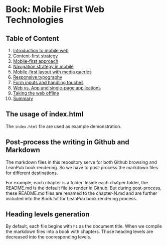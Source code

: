 # Book: Mobile First Web Technologies

## Table of Content

1. [Introduction to mobile web](./chapter-1/)
2. [Content-first strategy](./chapter-2/)
3. [Mobile-first approach](./chapter-3/)
4. [Navigation strategy in mobile](./chapter-4/)
5. [Mobile-first layout with media queries](./chapter-5/)
6. [Responsive typography](./chapter-6/)
7. [Form inputs and handling touches](./chapter-7/)
8. [Web vs. App and single-page applications](./chapter-8/)
9. [Taking the web offline](./chapter-9/)
10. [Summary](./chapter-10/)

## The usage of index.html

The `index.html` file are used as example demonstration.

## Post-process the writing in Github and Markdown

The markdown files in this repository serve for both Github browsing and LeanPub book rendering. So we have to post-process the markdown files for different destinations.

For example, each chapter is a folder. Inside each chatper folder, the README.md is the default file to render in Github. But during post-process, these README.md files are renamed to the chapter-N.md and are further included into the Book.txt for LeanPub book rendering process.

## Heading levels generation

By default, each file begins with `h1` as the document title. When we compile the markdown files into a book with chapters. Those heading levels are decreased into the cooresponding levels.